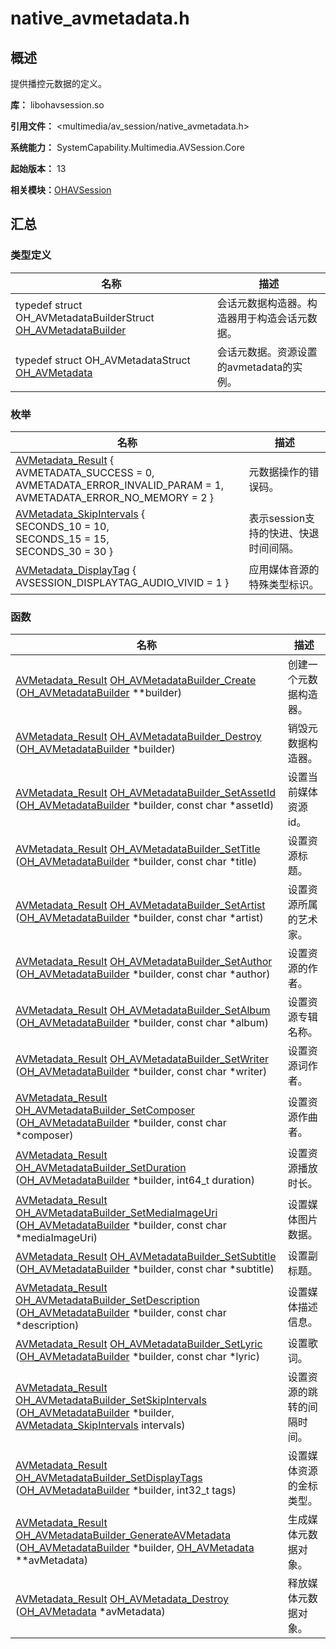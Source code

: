 # native_avmetadata.h


## 概述

提供播控元数据的定义。

**库：** libohavsession.so

**引用文件：** &lt;multimedia/av_session/native_avmetadata.h&gt;

**系统能力：** SystemCapability.Multimedia.AVSession.Core

**起始版本：** 13

**相关模块：**[OHAVSession](_o_h_a_v_session.md)


## 汇总


### 类型定义

| 名称 | 描述 | 
| -------- | -------- |
| typedef struct OH_AVMetadataBuilderStruct [OH_AVMetadataBuilder](_o_h_a_v_session.md#oh_avmetadatabuilder) | 会话元数据构造器。构造器用于构造会话元数据。 | 
| typedef struct OH_AVMetadataStruct [OH_AVMetadata](_o_h_a_v_session.md#oh_avmetadata) | 会话元数据。资源设置的avmetadata的实例。 | 


### 枚举

| 名称 | 描述 | 
| -------- | -------- |
| [AVMetadata_Result](_o_h_a_v_session.md#avmetadata_result) {<br/>AVMETADATA_SUCCESS = 0,<br/>AVMETADATA_ERROR_INVALID_PARAM = 1,<br/>AVMETADATA_ERROR_NO_MEMORY = 2 } | 元数据操作的错误码。 | 
| [AVMetadata_SkipIntervals](_o_h_a_v_session.md#avmetadata_skipintervals) {<br/>SECONDS_10 = 10,<br/>SECONDS_15 = 15,<br/>SECONDS_30 = 30 } | 表示session支持的快进、快退时间间隔。 | 
| [AVMetadata_DisplayTag](_o_h_a_v_session.md#avmetadata_displaytag) { AVSESSION_DISPLAYTAG_AUDIO_VIVID = 1 } | 应用媒体音源的特殊类型标识。 | 


### 函数

| 名称 | 描述 | 
| -------- | -------- |
| [AVMetadata_Result](_o_h_a_v_session.md#avmetadata_result) [OH_AVMetadataBuilder_Create](_o_h_a_v_session.md#oh_avmetadatabuilder_create) ([OH_AVMetadataBuilder](_o_h_a_v_session.md#oh_avmetadatabuilder) \*\*builder) | 创建一个元数据构造器。 | 
| [AVMetadata_Result](_o_h_a_v_session.md#avmetadata_result) [OH_AVMetadataBuilder_Destroy](_o_h_a_v_session.md#oh_avmetadatabuilder_destroy) ([OH_AVMetadataBuilder](_o_h_a_v_session.md#oh_avmetadatabuilder) \*builder) | 销毁元数据构造器。 | 
| [AVMetadata_Result](_o_h_a_v_session.md#avmetadata_result) [OH_AVMetadataBuilder_SetAssetId](_o_h_a_v_session.md#oh_avmetadatabuilder_setassetid) ([OH_AVMetadataBuilder](_o_h_a_v_session.md#oh_avmetadatabuilder) \*builder, const char \*assetId) | 设置当前媒体资源id。 | 
| [AVMetadata_Result](_o_h_a_v_session.md#avmetadata_result) [OH_AVMetadataBuilder_SetTitle](_o_h_a_v_session.md#oh_avmetadatabuilder_settitle) ([OH_AVMetadataBuilder](_o_h_a_v_session.md#oh_avmetadatabuilder) \*builder, const char \*title) | 设置资源标题。 | 
| [AVMetadata_Result](_o_h_a_v_session.md#avmetadata_result) [OH_AVMetadataBuilder_SetArtist](_o_h_a_v_session.md#oh_avmetadatabuilder_setartist) ([OH_AVMetadataBuilder](_o_h_a_v_session.md#oh_avmetadatabuilder) \*builder, const char \*artist) | 设置资源所属的艺术家。 | 
| [AVMetadata_Result](_o_h_a_v_session.md#avmetadata_result) [OH_AVMetadataBuilder_SetAuthor](_o_h_a_v_session.md#oh_avmetadatabuilder_setauthor) ([OH_AVMetadataBuilder](_o_h_a_v_session.md#oh_avmetadatabuilder) \*builder, const char \*author) | 设置资源的作者。 | 
| [AVMetadata_Result](_o_h_a_v_session.md#avmetadata_result) [OH_AVMetadataBuilder_SetAlbum](_o_h_a_v_session.md#oh_avmetadatabuilder_setalbum) ([OH_AVMetadataBuilder](_o_h_a_v_session.md#oh_avmetadatabuilder) \*builder, const char \*album) | 设置资源专辑名称。 | 
| [AVMetadata_Result](_o_h_a_v_session.md#avmetadata_result) [OH_AVMetadataBuilder_SetWriter](_o_h_a_v_session.md#oh_avmetadatabuilder_setwriter) ([OH_AVMetadataBuilder](_o_h_a_v_session.md#oh_avmetadatabuilder) \*builder, const char \*writer) | 设置资源词作者。 | 
| [AVMetadata_Result](_o_h_a_v_session.md#avmetadata_result) [OH_AVMetadataBuilder_SetComposer](_o_h_a_v_session.md#oh_avmetadatabuilder_setcomposer) ([OH_AVMetadataBuilder](_o_h_a_v_session.md#oh_avmetadatabuilder) \*builder, const char \*composer) | 设置资源作曲者。 | 
| [AVMetadata_Result](_o_h_a_v_session.md#avmetadata_result) [OH_AVMetadataBuilder_SetDuration](_o_h_a_v_session.md#oh_avmetadatabuilder_setduration) ([OH_AVMetadataBuilder](_o_h_a_v_session.md#oh_avmetadatabuilder) \*builder, int64_t duration) | 设置资源播放时长。 | 
| [AVMetadata_Result](_o_h_a_v_session.md#avmetadata_result) [OH_AVMetadataBuilder_SetMediaImageUri](_o_h_a_v_session.md#oh_avmetadatabuilder_setmediaimageuri) ([OH_AVMetadataBuilder](_o_h_a_v_session.md#oh_avmetadatabuilder) \*builder, const char \*mediaImageUri) | 设置媒体图片数据。 | 
| [AVMetadata_Result](_o_h_a_v_session.md#avmetadata_result) [OH_AVMetadataBuilder_SetSubtitle](_o_h_a_v_session.md#oh_avmetadatabuilder_setsubtitle) ([OH_AVMetadataBuilder](_o_h_a_v_session.md#oh_avmetadatabuilder) \*builder, const char \*subtitle) | 设置副标题。 | 
| [AVMetadata_Result](_o_h_a_v_session.md#avmetadata_result) [OH_AVMetadataBuilder_SetDescription](_o_h_a_v_session.md#oh_avmetadatabuilder_setdescription) ([OH_AVMetadataBuilder](_o_h_a_v_session.md#oh_avmetadatabuilder) \*builder, const char \*description) | 设置媒体描述信息。 | 
| [AVMetadata_Result](_o_h_a_v_session.md#avmetadata_result) [OH_AVMetadataBuilder_SetLyric](_o_h_a_v_session.md#oh_avmetadatabuilder_setlyric) ([OH_AVMetadataBuilder](_o_h_a_v_session.md#oh_avmetadatabuilder) \*builder, const char \*lyric) | 设置歌词。 | 
| [AVMetadata_Result](_o_h_a_v_session.md#avmetadata_result) [OH_AVMetadataBuilder_SetSkipIntervals](_o_h_a_v_session.md#oh_avmetadatabuilder_setskipintervals) ([OH_AVMetadataBuilder](_o_h_a_v_session.md#oh_avmetadatabuilder) \*builder, [AVMetadata_SkipIntervals](_o_h_a_v_session.md#avmetadata_skipintervals) intervals) | 设置资源的跳转的间隔时间。 | 
| [AVMetadata_Result](_o_h_a_v_session.md#avmetadata_result) [OH_AVMetadataBuilder_SetDisplayTags](_o_h_a_v_session.md#oh_avmetadatabuilder_setdisplaytags) ([OH_AVMetadataBuilder](_o_h_a_v_session.md#oh_avmetadatabuilder) \*builder, int32_t tags) | 设置媒体资源的金标类型。 | 
| [AVMetadata_Result](_o_h_a_v_session.md#avmetadata_result) [OH_AVMetadataBuilder_GenerateAVMetadata](_o_h_a_v_session.md#oh_avmetadatabuilder_generateavmetadata) ([OH_AVMetadataBuilder](_o_h_a_v_session.md#oh_avmetadatabuilder) \*builder, [OH_AVMetadata](_o_h_a_v_session.md#oh_avmetadata) \*\*avMetadata) | 生成媒体元数据对象。 | 
| [AVMetadata_Result](_o_h_a_v_session.md#avmetadata_result) [OH_AVMetadata_Destroy](_o_h_a_v_session.md#oh_avmetadata_destroy) ([OH_AVMetadata](_o_h_a_v_session.md#oh_avmetadata) \*avMetadata) | 释放媒体元数据对象。 | 
